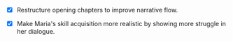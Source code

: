 - [x] Restructure opening chapters to improve narrative flow.
- [x] Make Maria's skill acquisition more realistic by showing more struggle in her dialogue.
      